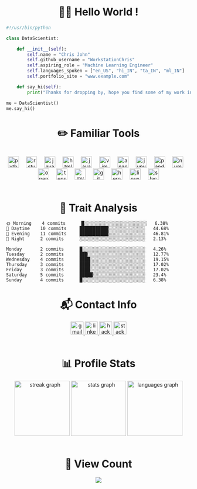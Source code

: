 <h1 align="center">👋🏼  Hello World ! </h1>

```python
#!/usr/bin/python

class DataScientist:

    def __init__(self):
        self.name = "Chris John"
        self.github_username = "WorkstationChris"
        self.aspiring_role = "Machine Learning Engineer"
        self.languages_spoken = ["en_US", "hi_IN", "ta_IN", "ml_IN"]
        self.portfolio_site = "www.example.com"

    def say_hi(self):
        print("Thanks for dropping by, hope you find some of my work interesting.")

me = DataScientist()
me.say_hi()
```

###

<h1 align="center">✏️  Familiar Tools </h1>

<br>

<div align="center">
  <img src="https://cdn.jsdelivr.net/gh/devicons/devicon/icons/python/python-original.svg" height="30" alt="python logo"  />
  <img width="12" />
  <img src="https://cdn.simpleicons.org/rstudio/75AADB" height="30" alt="rstudio logo"  />
  <img width="12" />
  <img src="https://cdn.jsdelivr.net/gh/devicons/devicon/icons/java/java-plain.svg" height="30" alt="java logo"  />
  <img width="12" />
  <img src="https://skillicons.dev/icons?i=html" height="30" alt="html5 logo"  />
  <img width="12" />
  <img src="https://skillicons.dev/icons?i=js" height="30" alt="javascript logo"  />
  <img width="12" />
  <img src="https://cdn.simpleicons.org/vim/019733" height="30" alt="vim logo"  />
  <img width="12" />
  <img src="https://cdn.jsdelivr.net/gh/devicons/devicon/icons/anaconda/anaconda-original.svg" height="30" alt="anaconda logo"  />
  <img width="12" />
  <img src="https://cdn.jsdelivr.net/gh/devicons/devicon/icons/jupyter/jupyter-original.svg" height="30" alt="jupyter logo"  />
  <img width="12" />
  <img src="https://cdn.jsdelivr.net/gh/devicons/devicon/icons/pandas/pandas-original.svg" height="30" alt="pandas logo"  />
  <img width="12" />
  <img src="https://cdn.jsdelivr.net/gh/devicons/devicon/icons/numpy/numpy-original.svg" height="30" alt="numpy logo"  />
  <img width="12" />
  <img src="https://cdn.jsdelivr.net/gh/devicons/devicon/icons/opencv/opencv-original.svg" height="30" alt="opencv logo"  />
  <img width="12" />
  <img src="https://cdn.jsdelivr.net/gh/devicons/devicon/icons/tensorflow/tensorflow-original.svg" height="30" alt="tensorflow logo"  />
  <img width="12" />
  <img src="https://cdn.jsdelivr.net/gh/devicons/devicon/icons/mysql/mysql-original.svg" height="30" alt="mysql logo"  />
  <img width="12" />
  <img src="https://skillicons.dev/icons?i=git" height="30" alt="git logo"  />
  <img width="12" />
  <img src="https://cdn.jsdelivr.net/gh/devicons/devicon/icons/heroku/heroku-plain.svg" height="30" alt="heroku logo"  />
  <img width="12" />
  <img src="https://cdn.simpleicons.org/linux/FCC624" height="30" alt="linux logo"  />
  <img width="12" />
  <img src="https://cdn.jsdelivr.net/gh/devicons/devicon/icons/slack/slack-original.svg" height="30" alt="slack logo"  />
</div>

<br>

###

<h1 align="center">🔬  Trait Analysis </h1>


```text
🌞 Morning    4 commits      █░░░░░░░░░░░░░░░░░░░░░░░░   6.38% 
🌆 Daytime    10 commits     ███████████░░░░░░░░░░░░░░   44.68% 
🌃 Evening    11 commits     ███████████░░░░░░░░░░░░░░   46.81% 
🌙 Night      2 commits      ░░░░░░░░░░░░░░░░░░░░░░░░░   2.13%
```

```text
Monday       2 commits      █░░░░░░░░░░░░░░░░░░░░░░░░   4.26% 
Tuesday      2 commits      ███░░░░░░░░░░░░░░░░░░░░░░   12.77% 
Wednesday    4 commits      ████░░░░░░░░░░░░░░░░░░░░░   19.15% 
Thursday     3 commits      ████░░░░░░░░░░░░░░░░░░░░░   17.02% 
Friday       3 commits      ████░░░░░░░░░░░░░░░░░░░░░   17.02% 
Saturday     5 commits      █████░░░░░░░░░░░░░░░░░░░░   23.4% 
Sunday       4 commits      █░░░░░░░░░░░░░░░░░░░░░░░░   6.38%
```



###

<h1 align="center">📬  Contact Info </h1>


<div align="center">
  <a href="workstation.chris@gmail.com" target="_blank">
    <img src="https://img.shields.io/static/v1?message=Gmail&logo=gmail&label=&color=D14836&logoColor=white&labelColor=&style=for-the-badge" height="35" alt="gmail logo"  />
  </a>
  <a href="https://www.linkedin.com/in/chrisjohn11/" target="_blank">
    <img src="https://img.shields.io/static/v1?message=LinkedIn&logo=linkedin&label=&color=0077B5&logoColor=white&labelColor=&style=for-the-badge" height="35" alt="linkedin logo"  />
  </a>
  <a href="https://www.hackerrank.com/profile/workstation_chr1" target="_blank">
    <img src="https://img.shields.io/static/v1?message=HackerRank&logo=hackerrank&label=&color=2EC866&logoColor=white&labelColor=&style=for-the-badge" height="35" alt="hackerrank logo"  />
  </a>
  <a href="https://stackoverflow.com/users/22263790/chris-john" target="_blank">
    <img src="https://img.shields.io/static/v1?message=Stackoverflow&logo=stackoverflow&label=&color=FE7A16&logoColor=white&labelColor=&style=for-the-badge" height="35" alt="stackoverflow logo"  />
  </a>
</div>

<br>


###
<h1 align="center">📊  Profile Stats </h1>

<div align="center">
  <img src="https://streak-stats.demolab.com?user=WorkstationChris&locale=en&mode=daily&theme=ayu-mirage&hide_border=false&border_radius=5" height="150" alt="streak graph"  />
  <img src="https://github-readme-stats.vercel.app/api?username=WorkstationChris&hide_title=false&hide_rank=false&show_icons=true&include_all_commits=true&count_private=true&disable_animations=false&theme=ayu-mirage&locale=en&hide_border=false" height="150" alt="stats graph"  />
  <img src="https://github-readme-stats.vercel.app/api/top-langs?username=WorkstationChris&locale=en&hide_title=false&layout=compact&card_width=320&langs_count=4&theme=ayu-mirage&hide_border=false&custom_title=Featured%20Languages" height="150" alt="languages graph"  />
</div>

<br>

###

<h1 align="center">👀  View Count </h1>


<div align="center">
  <img src="https://profile-counter.glitch.me/WorkstationChris/count.svg?"  />
</div>

###
